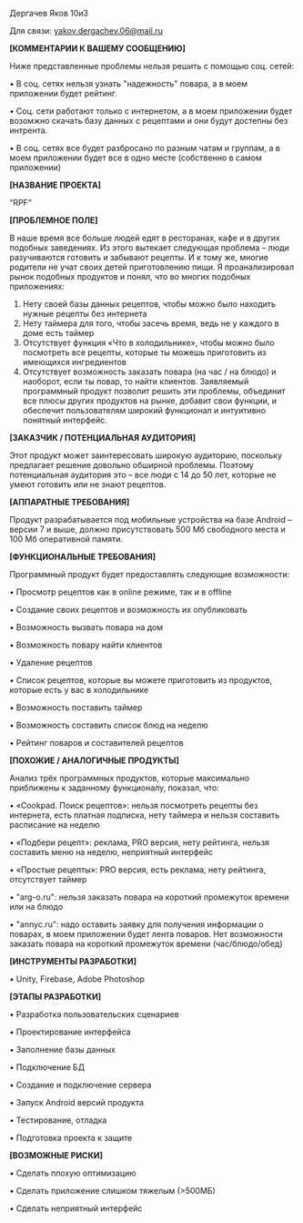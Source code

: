 Дергачев Яков 10и3

Для связи: yakov.dergachev.06@mail.ru

**[КОММЕНТАРИИ К ВАШЕМУ СООБЩЕНИЮ]**

Ниже представленные проблемы нельзя решить с помощью соц. сетей:

• В соц. сетях нельзя узнать "надежность" повара, а в моем приложении будет рейтинг.

• Соц. сети работают только с интернетом, а в моем приложении будет возомжно скачать базу данных с рецептами и они будут достепны без интрента.

• В соц. сетях все будет разбросано по разным чатам и группам, а в моем приложении будет все в одно месте (собственно в самом приложении)


**[НАЗВАНИЕ ПРОЕКТА]**

“RPF”

**[ПРОБЛЕМНОЕ ПОЛЕ]**

В наше время все больше людей едят в ресторанах, кафе и в других подобных заведениях. Из этого вытекает следующая проблема – люди разучиваются готовить и забывают рецепты. И к тому же, многие родители не учат своих детей приготовлению пищи. Я проанализировал рынок подобных продуктов и понял, что во многих подобных приложениях:
1)	Нету своей базы данных рецептов, чтобы можно было находить нужные рецепты без интернета
2)	Нету таймера для того, чтобы засечь время, ведь не у каждого в доме есть таймер
3)	Отсутствует функция «Что в холодильнике», чтобы можно было посмотреть все рецепты, которые ты можешь приготовить из имеющихся ингредиентов
4)	Отсутствует возможность заказать повара (на час / на блюдо) и наоборот, если ты повар, то найти клиентов.
Заявляемый программный продукт позволит решить эти проблемы, объединит все плюсы других продуктов на рынке, добавит свои функции, и обеспечит пользователям широкий функционал и интуитивно понятный интерфейс.

**[ЗАКАЗЧИК / ПОТЕНЦИАЛЬНАЯ АУДИТОРИЯ]**

Этот продукт может заинтересовать широкую аудиторию, поскольку предлагает решение довольно обширной проблемы. Поэтому потенциальная аудитория это – все люди с 14 до 50 лет, которые не умеют готовить или не знают рецептов.

**[АППАРАТНЫЕ ТРЕБОВАНИЯ]**

Продукт разрабатывается под мобильные устройства на базе Android – версии 7 и выше, должно присутствовать 500 Мб свободного места и 100 Мб оперативной памяти.

**[ФУНКЦИОНАЛЬНЫЕ ТРЕБОВАНИЯ]**

Программный продукт будет предоставлять следующие возможности:

•	Просмотр рецептов как в online режиме, так и в offline

•	Создание своих рецептов и возможность их опубликовать

•	Возможность вызвать повара на дом

•	Возможность повару найти клиентов

•	Удаление рецептов 

•	Список рецептов, которые вы можете приготовить из продуктов, которые есть у вас в холодильнике

•	Возможность поставить таймер

•	Возможность составить список блюд на неделю

•	Рейтинг поваров и составителей рецептов


**[ПОХОЖИЕ / АНАЛОГИЧНЫЕ ПРОДУКТЫ]**

Анализ трёх программных продуктов, которые максимально приближены к заданному функционалу, показал, что:

•	«Cookpad. Поиск рецептов»: нельзя посмотреть рецепты без интернета, есть платная подписка, нету таймера и нельзя составить расписание на неделю

•	«Подбери рецепт»: реклама, PRO версия, нету рейтинга, нельзя составить меню на неделю, неприятный интерфейс

•	«Простые рецепты»: PRO версия, есть реклама, нету рейтинга, отсутствует таймер

• "arg-o.ru": нельзя заказать повара на короткий промежуток времени или на блюдо

• "annyc.ru": надо оставить заявку для получения информации о поварах, в моем приложении будет лента поваров. Нет возможности заказать повара на короткий промежуток времени (час/блюдо/обед)

**[ИНСТРУМЕНТЫ РАЗРАБОТКИ]**

•	Unity, Firebase, Adobe Photoshop

**[ЭТАПЫ РАЗРАБОТКИ]**

•	Разработка пользовательских сценариев

•	Проектирование интерфейса

•	Заполнение базы данных

•	Подключение БД

•	Создание и подключение сервера

•	Запуск Android версий продукта

•	Тестирование, отладка

•	Подготовка проекта к защите


**[ВОЗМОЖНЫЕ РИСКИ]**

•	Сделать плохую оптимизацию

•	Сделать приложение слишком тяжелым (>500МБ)

•	Сделать неприятный интерфейс

